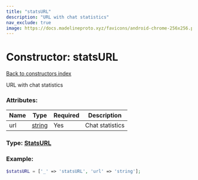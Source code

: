```yaml
---
title: "statsURL"
description: "URL with chat statistics"
nav_exclude: true
image: https://docs.madelineproto.xyz/favicons/android-chrome-256x256.png
---
```

# Constructor: statsURL  
[Back to constructors index](index.md)



URL with chat statistics

### Attributes:

| Name     |    Type       | Required | Description |
|----------|---------------|----------|-------------|
|url|[string](../types/string.md) | Yes|Chat statistics|



### Type: [StatsURL](../types/StatsURL.md)


### Example:

```php
$statsURL = ['_' => 'statsURL', 'url' => 'string'];
```  
